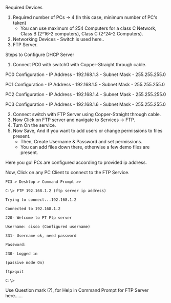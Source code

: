 Required Devices

1. Required number of PCs -> 4 (In this case, minimum number of PC's taken)
	- You can use maximum of 254 Computers for a class C Network, Class B (2^16-2 computers), Class C (2^24-2 Computers). 
2. Networking Devices - Switch is used here..
3. FTP Server.

Steps to Configure DHCP Server

1. Connect PC0 with switch0 with Copper-Straight through cable.

PC0 Configuration
	- IP Address - 192.168.1.3
	- Subnet Mask - 255.255.255.0

PC1 Configuration
	- IP Address - 192.168.1.5
	- Subnet Mask - 255.255.255.0

PC2 Configuration
	- IP Address - 192.168.1.4
	- Subnet Mask - 255.255.255.0

PC3 Configuration
	- IP Address - 192.168.1.6
	- Subnet Mask - 255.255.255.0

2. Connect switch with FTP Server using Copper-Straight through cable.
3. Now Click on FTP server and navigate to Services -> FTP.
4. Turn On the service.
5. Now Save, And if you want to add users or change permissions to files present.
	- Then, Create Username & Password and set permissions.
	- You can add files down there, otherwise a few demo files are present.

Here you go! PCs are configured according to provided ip address.

Now, Click on any PC Client to connect to the FTP Service.

`PC3 > Desktop > Command Prompt >>`

`C:\> FTP 192.168.1.2 (ftp server ip address)`

`Trying to connect...192.168.1.2`

`Connected to 192.168.1.2`

`220- Welcome to PT Ftp server`

`Username: cisco (Configured username)`

`331- Username ok, need password`

`Password: `

`230- Logged in`

`(passive mode On)`

`ftp>quit`

`C:\> `


Use Question mark (?), for Help in Command Prompt for FTP Server here......
